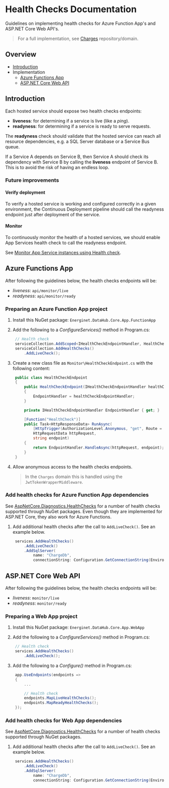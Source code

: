 # Health Checks Documentation

Guidelines on implementing health checks for Azure Function App's and ASP.NET Core Web API's.

> For a full implementation, see [Charges](https://github.com/Energinet-DataHub/geh-charges) repository/domain.

## Overview

- [Introduction](#introduction)
- Implementation
  - [Azure Functions App](#azure-functions-app)
  - [ASP.NET Core Web API](#aspnet-core-web-api)

## Introduction

Each hosted service should expose two health checks endpoints:

- **liveness**: for determining if a service is live (like a _ping_).
- **readyness**: for determining if a service is ready to serve requests.

The **readyness** check should validate that the hosted service can reach all resource dependencies, e.g. a SQL Server database or a Service Bus queue.

If a Service A depends on Service B, then Service A should check its dependency with Service B by calling the **liveness** endpoint of Service B. This is to avoid the risk of having an endless loop.

### Future improvements

#### Verify deployment

To verify a hosted service is working and configured correctly in a given environment, the Continuous Deployment pipeline should call the readyness endpoint just after deployment of the service.

#### Monitor

To continuously monitor the health of a hosted services, we should enable App Services health check to call the readyness endpoint.

See [Monitor App Service instances using Health check](https://docs.microsoft.com/en-us/azure/app-service/monitor-instances-health-check).

## Azure Functions App

After following the guidelines below, the health checks endpoints will be:

- _liveness_: `api/monitor/live`
- _readyness_: `api/monitor/ready`

### Preparing an Azure Function App project

1) Install this NuGet package:
   `Energinet.DataHub.Core.App.FunctionApp`

1) Add the following to a _ConfigureServices()_ method in Program.cs:

   ```cs
    // Health check
    serviceCollection.AddScoped<IHealthCheckEndpointHandler, HealthCheckEndpointHandler>();
    serviceCollection.AddHealthChecks()
        .AddLiveCheck();
   ```

1) Create a new class file as `Monitor\HealthCheckEndpoint.cs` with the following content:

   ```cs
    public class HealthCheckEndpoint
    {
        public HealthCheckEndpoint(IHealthCheckEndpointHandler healthCheckEndpointHandler)
        {
            EndpointHandler = healthCheckEndpointHandler;
        }

        private IHealthCheckEndpointHandler EndpointHandler { get; }

        [Function("HealthCheck")]
        public Task<HttpResponseData> RunAsync(
            [HttpTrigger(AuthorizationLevel.Anonymous, "get", Route = "monitor/{endpoint}")]
            HttpRequestData httpRequest,
            string endpoint)
        {
            return EndpointHandler.HandleAsync(httpRequest, endpoint);
        }
    }
   ```

1) Allow anonymous access to the health checks endpoints.

    > In the `Charges` domain this is handled using the `JwtTokenWrapperMiddleware`.

### Add health checks for Azure Function App dependencies

See [AspNetCore.Diagnostics.HealthChecks](https://github.com/Xabaril/AspNetCore.Diagnostics.HealthChecks#health-checks) for a number of health checks supported through NuGet packages. Even though they are implemented for ASP.NET Core, they also work for Azure Functions.

1) Add additional health checks after the call to `AddLiveCheck()`. See an example below.

   ```cs
    services.AddHealthChecks()
        .AddLiveCheck()
        .AddSqlServer(
            name: "ChargeDb",
            connectionString: Configuration.GetConnectionString(EnvironmentSettingNames.ChargeDbConnectionString));
   ```

## ASP.NET Core Web API

After following the guidelines below, the health checks endpoints will be:

- _liveness_: `monitor/live`
- _readyness_: `monitor/ready`

### Preparing a Web App project

1) Install this NuGet package:
   `Energinet.DataHub.Core.App.WebApp`

1) Add the following to a _ConfigureServices()_ method in Program.cs:

   ```cs
    // Health check
    services.AddHealthChecks()
        .AddLiveCheck();
   ```

1) Add the following to a _Configure()_ method in Program.cs:

   ```cs
    app.UseEndpoints(endpoints =>
    {
        ...

        // Health check
        endpoints.MapLiveHealthChecks();
        endpoints.MapReadyHealthChecks();
    });
   ```

### Add health checks for Web App dependencies

See [AspNetCore.Diagnostics.HealthChecks](https://github.com/Xabaril/AspNetCore.Diagnostics.HealthChecks#health-checks) for a number of health checks supported through NuGet packages.

1) Add additional health checks after the call to `AddLiveCheck()`. See an example below.

   ```cs
    services.AddHealthChecks()
        .AddLiveCheck()
        .AddSqlServer(
            name: "ChargeDb",
            connectionString: Configuration.GetConnectionString(EnvironmentSettingNames.ChargeDbConnectionString));
   ```
